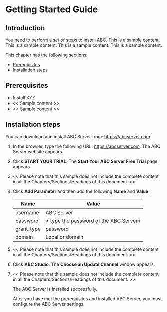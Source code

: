 [title]: # (Show Case)
[tags]: # (introduction)
[priority]: # (1)

# Getting Started Guide

## Introduction

You need to perform a set of steps to install ABC. This is a sample content. This is a sample content. This is a sample content. This is a sample content.

This chapter has the following sections:
* [Prerequisites](#Prerequisites)
* [Installation steps](#Installation-steps)

## Prerequisites

* Install XYZ
* << Sample content >>
* << Sample content >>

## Installation steps

You can download and install ABC Server from: https://abcserver.com.

1. In the browser, type the following URL: https://abcserver.com. The ABC Server website appears.
     
2. Click **START YOUR TRIAL**. The **Start Your ABC Server Free Trial** page appears.
   
3. << Please note that this sample does not include the complete content in all the Chapters/Sections/Headings of this document. >>

4. Click **Add Parameter** and then add the following **Name** and **Value**.

      |  Name  |  Value  |
      |  ----  |  ----   |
      |  username  |  ABC Server  |
      |  password  |  < type the password of the ABC Server>  |
      |  grant_type  |  password  |
      |  domain  |  Local or domain  |
  
5. << Please note that this sample does not include the complete content in all the Chapters/Sections/Headings of this document. >>.
     
6. Click **ABC Studio**. The **Choose an Update Channel** window appears.
     
7. << Please note that this sample does not include the complete content in all the Chapters/Sections/Headings of this document. >>.
  
      The ABC Server is installed successfully. 

     After you have met the prerequisites and installed ABC Server, you must configure the ABC Server settings.








